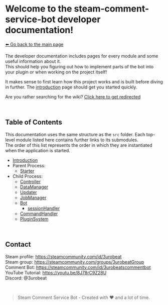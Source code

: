 # Welcome to the steam-comment-service-bot developer documentation!  
[⬅️ Go back to the main page](../..#readme)

The developer documentation includes pages for every module and some useful information about it.  
This should help you figuring out how to implement parts of the bot into your plugin or when working on the project itself!  

It makes sense to first learn how this project works and is built before diving in further. The [introduction](./introduction.md) page should get you started quickly.

Are you rather searching for the wiki? [Click here to get redirected](../wiki#readme)

&nbsp;

## Table of Contents
This documentation uses the same structure as the `src` folder. Each top-level module listed here contains further links to its submodules.  
The order of this list represents the order in which they are instantiated when the application is started.

- [Introduction](./introduction.md)
- Parent Process:
  - [Starter](./starter.md)
- Child Process:
  - [Controller](./controller/controller.md)
  - [DataManager](./dataManager/dataManager.md)
  - [Updater](./updater/updater.md)
  - [JobManager](./jobs/jobManager.md)
  - [Bot](./bot/bot.md)
    - [sessionHandler](./sessionHandler/sessionHandler.md)
  - [CommandHandler](./commands/commandHandler.md)
  - [PluginSystem](./pluginSystem/pluginSystem.md)

&nbsp;

## Contact
Steam profile: https://steamcommunity.com/id/3urobeat  
Steam group: https://steamcommunity.com/groups/3urobeatGroup  
Comment Bot: https://steamcommunity.com/id/3urobeatscommentbot  
YouTube Tutorial: https://youtu.be/8J78rC9Z28U  
Discord: @3urobeat  

&nbsp;

> Steam Comment Service Bot - Created with ❤️ and a lot of time.
